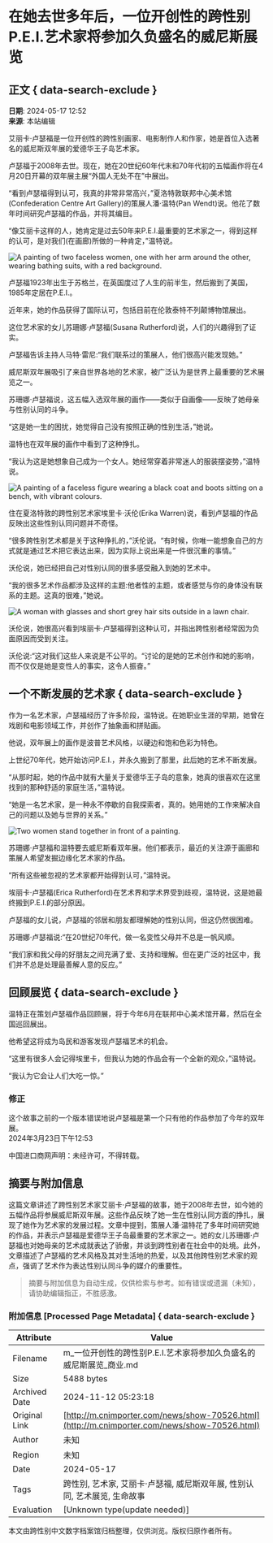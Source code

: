 # 在她去世多年后，一位开创性的跨性别P.E.I.艺术家将参加久负盛名的威尼斯展览

## 正文 { data-search-exclude }


**日期**: 2024-05-17 12:52  
**来源**: 本站编辑

艾丽卡·卢瑟福是一位开创性的跨性别画家、电影制作人和作家，她是首位入选著名的威尼斯双年展的爱德华王子岛艺术家。

卢瑟福于2008年去世。现在，她在20世纪60年代末和70年代初的五幅画作将在4月20日开幕的双年展主展“外国人无处不在”中展出。

“看到卢瑟福得到认可，我真的非常非常高兴，”夏洛特敦联邦中心美术馆(Confederation Centre Art Gallery)的策展人潘·温特(Pan Wendt)说。他花了数年时间研究卢瑟福的作品，并将其编目。

“像艾丽卡这样的人，她肯定是过去50年来P.E.I.最重要的艺术家之一，得到这样的认可，是对我们(在画廊)所做的一种肯定，”温特说。

![A painting of two faceless women, one with her arm around the other, wearing bathing suits, with a red background.](https://www.cnimporter.com/file/upload/202405/16/182616471.jpg)

卢瑟福1923年出生于苏格兰，在英国度过了人生的前半生，然后搬到了美国，1985年定居在P.E.I.。

近年来，她的作品获得了国际认可，包括目前在伦敦泰特不列颠博物馆展出。

这位艺术家的女儿苏珊娜·卢瑟福(Susana Rutherford)说，人们的兴趣得到了证实。

卢瑟福告诉主持人马特·雷尼:“我们联系过的策展人，他们很高兴能发现她。”

威尼斯双年展吸引了来自世界各地的艺术家，被广泛认为是世界上最重要的艺术展览之一。

苏珊娜·卢瑟福说，这五幅入选双年展的画作——类似于自画像——反映了她母亲与性别认同的斗争。

“这是她一生的困扰，她觉得自己没有按照正确的性别生活，”她说。

温特也在双年展的画作中看到了这种挣扎。

“我认为这是她想象自己成为一个女人。她经常穿着非常迷人的服装摆姿势，”温特说。

![A painting of a faceless figure wearing a black coat and boots sitting on a bench, with vibrant colours. ](https://www.cnimporter.com/file/upload/202405/16/182616131.jpg)

住在夏洛特敦的跨性别艺术家埃里卡·沃伦(Erika Warren)说，看到卢瑟福的作品反映出这些性别认同问题并不奇怪。

“很多跨性别艺术都是关于这种挣扎的，”沃伦说。“有时候，你唯一能想象自己的方式就是通过艺术把它表达出来，因为实际上说出来是一件很沉重的事情。”

沃伦说，她已经把自己对性别认同的很多感受融入到她的艺术中。

“我的很多艺术作品都涉及这样的主题:他者性的主题，或者感觉与你的身体没有联系的主题。这真的很难，”她说。

![A woman with glasses and short grey hair sits outside in a lawn chair. ](https://www.cnimporter.com/file/upload/202405/16/182616711.jpg)

沃伦说，她很高兴看到埃丽卡·卢瑟福得到这种认可，并指出跨性别者经常因为负面原因而受到关注。

沃伦说:“这对我们这些人来说是不公平的。“讨论的是她的艺术创作和她的影响，而不仅仅是她是变性人的事实，这令人振奋。”

## 一个不断发展的艺术家 { data-search-exclude }

作为一名艺术家，卢瑟福经历了许多阶段，温特说。在她职业生涯的早期，她曾在戏剧和电影领域工作，并创作了抽象画和拼贴画。

他说，双年展上的画作是波普艺术风格，以硬边和饱和色彩为特色。

上世纪70年代，她开始访问P.E.I.，并永久搬到了那里，此后她的艺术不断发展。

“从那时起，她的作品中就有大量关于爱德华王子岛的意象，她真的很喜欢在这里找到的那种舒适的家庭生活，”温特说。

“她是一名艺术家，是一种永不停歇的自我探索者，真的。她用她的工作来解决自己的问题以及她与世界的关系。”

![Two women stand together in front of a painting.](https://www.cnimporter.com/file/upload/202405/16/182616381.jpg)

苏珊娜·卢瑟福和温特要去威尼斯看双年展。他们都表示，最近的关注源于画廊和策展人希望发掘边缘化艺术家的作品。

“所有这些被忽视的艺术家都开始得到认可，”温特说。

埃丽卡·卢瑟福(Erica Rutherford)在艺术界和学术界受到歧视，温特说，这是她最终搬到P.E.I.的部分原因。

卢瑟福的女儿说，卢瑟福的邻居和朋友都理解她的性别认同，但这仍然很困难。

苏珊娜·卢瑟福说:“在20世纪70年代，做一名变性父母并不总是一帆风顺。

“我们家和我父母的好朋友之间充满了爱、支持和理解。但在更广泛的社区中，我们并不总是处理最善解人意的反应。”

## 回顾展览 { data-search-exclude }

温特正在策划卢瑟福作品回顾展，将于今年6月在联邦中心美术馆开幕，然后在全国巡回展出。

他希望这将成为岛民和游客发现卢瑟福艺术的机会。

“这里有很多人会记得埃里卡，但我认为她的作品会有一个全新的观众，”温特说。

“我认为它会让人们大吃一惊。”

### 修正

这个故事之前的一个版本错误地说卢瑟福是第一个只有他的作品参加了今年的双年展。  
2024年3月23日下午12:53

中国进口商网声明：未经许可，不得转载。
<!-- tcd_original_link http://m.cnimporter.com/news/show-70526.html -->
## 摘要与附加信息

<!-- tcd_abstract -->
这篇文章讲述了跨性别艺术家艾丽卡·卢瑟福的故事，她于2008年去世，如今她的五幅作品将参展威尼斯双年展。这些作品反映了她一生在性别认同方面的挣扎，展现了她作为艺术家的发展过程。文章中提到，策展人潘·温特花了多年时间研究她的作品，并表示卢瑟福是爱德华王子岛最重要的艺术家之一。她的女儿苏珊娜·卢瑟福也对她母亲的艺术成就表达了骄傲，并谈到跨性别者在社会中的处境。此外，文章描述了卢瑟福的艺术风格及其对生活地的热爱，以及其他跨性别艺术家的观点，强调了艺术作为表达性别认同斗争的媒介的重要性。
<!-- tcd_abstract_end -->

> 摘要与附加信息为自动生成，仅供检索与参考。如有错误或遗漏（未知），请协助编辑指正，不胜感激。

### 附加信息 [Processed Page Metadata] { data-search-exclude }

| Attribute       | Value                                  |
|-----------------|----------------------------------------|
| Filename        | m_一位开创性的跨性别P.E.I.艺术家将参加久负盛名的威尼斯展览_商业.md                             |
| Size            | 5488 bytes                           |
| Archived Date   | 2024-11-12 05:23:18                             |
| Original Link   | [http://m.cnimporter.com/news/show-70526.html](http://m.cnimporter.com/news/show-70526.html)                       |
| Author          | 未知                               |
| Region          | 未知                               |
| Date            | 2024-05-17                                 |
| Tags            | 跨性别, 艺术家, 艾丽卡·卢瑟福, 威尼斯双年展, 性别认同, 艺术展览, 生命故事                                 |
| Evaluation            | [Unknown type(update needed)]                                 |
<!-- tcd_table_end -->

本文由跨性别中文数字档案馆归档整理，仅供浏览。版权归原作者所有。
